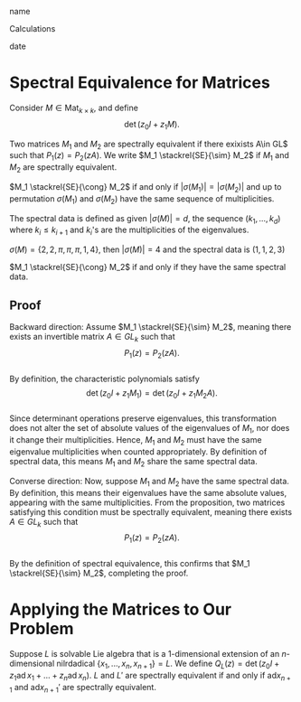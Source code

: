 <link href="../whirlwind.css" rel="stylesheet">

<whirlheader>
<p>name</p>
<p>Calculations</p>
<p>date</p>
</whirlheader>

# Spectral Equivalence for Matrices 
Consider $M\in \text{Mat}_{k\times k}$, and define 
$$
\det(z_0I+z_1M).
$$

<definition>

Two matrices $M_1$ and $M_2$ are spectrally equivalent if there exixists A\in GL$ such that $P_1(z)=P_2(zA)$. We write $M_1 \stackrel{SE}{\sim} M_2$ if $M_1$ and $M_2$ are spectrally equivalent.

</definition>

<proposition>

$M_1 \stackrel{SE}{\cong} M_2$ if and only if $|\sigma(M_1)|=|\sigma(M_2)|$ and up to permutation $\sigma(M_1)$ and $\sigma(M_2)$ have the same sequence of multiplicities.

</proposition>

<definition>

The spectral data is defined as given $|\sigma(M)|=d$, the sequence $(k_1,...,k_d)$ where $k_i \le k_{i+1}$ and $k_i$'s are the multiplicities of the eigenvalues.

</definition>

<example>

$\sigma(M)=\{2,2,\pi, \pi, \pi, 1, 4\}$, then $|\sigma(M)|=4$ and the spectral data is $(1,1,2,3)$

</example>

<conjecture>

$M_1 \stackrel{SE}{\cong} M_2$ if and only if they have the same spectral data.

</conjecture>


## Proof 
Backward direction: Assume $M_1 \stackrel{SE}{\sim} M_2$, meaning there exists an invertible matrix $A \in GL_k$ such that  
$$
P_1(z) = P_2(zA).
$$  
By definition, the characteristic polynomials satisfy  
$$
\det(z_0 I + z_1 M_1) = \det(z_0 I + z_1 M_2 A).
$$  
Since determinant operations preserve eigenvalues, this transformation does not alter the set of absolute values of the eigenvalues of $M_1$, nor does it change their multiplicities. Hence, $M_1$ and $M_2$ must have the same eigenvalue multiplicities when counted appropriately. By definition of spectral data, this means $M_1$ and $M_2$ share the same spectral data.

Converse direction: Now, suppose $M_1$ and $M_2$ have the same spectral data. By definition, this means their eigenvalues have the same absolute values, appearing with the same multiplicities. From the proposition, two matrices satisfying this condition must be spectrally equivalent, meaning there exists $A \in GL_k$ such that  
$$
P_1(z) = P_2(zA).
$$  
By the definition of spectral equivalence, this confirms that $M_1 \stackrel{SE}{\sim} M_2$, completing the proof.


# Applying the Matrices to Our Problem

<problem>

Suppose $L$ is solvable Lie algebra that is a 1-dimensional extension of an $n$-dimensional nilrdadical $\{x_1,...,x_n, x_{n+1}\} =L$. We define $Q_L(z) = \det \left( z_0 I + z_1 \text{ad} \, x_1 + \dots + z_n \text{ad} \, x_n \right).$ $L$ and $L'$ are spectrally equivalent if and only if $\text{ad}x_{n+1}$ and $\text{ad}x_{n+1}'$ are spectrally equivalent. 

</problem>